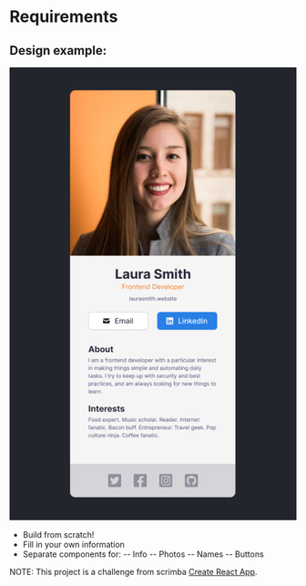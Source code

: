 # Requirements

## Design example:

![N|Example](https://raw.githubusercontent.com/nescalan/digital-business-card/main/src/assets/card-example.png)

- Build from scratch!
- Fill in your own information
- Separate components for:
  -- Info
  -- Photos
  -- Names
  -- Buttons

NOTE: This project is a challenge from scrimba [Create React App](https://scrimba.com).

